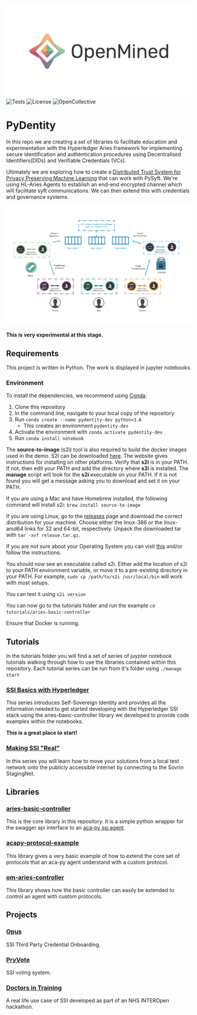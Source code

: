 ![om-logo](https://github.com/OpenMined/design-assets/blob/master/logos/OM/horizontal-primary-trans.png)
![Tests](https://github.com/OpenMined/PyVertical/workflows/Tests/badge.svg?branch=master)
![License](https://img.shields.io/github/license/OpenMined/PyVertical)
![OpenCollective](https://img.shields.io/opencollective/all/openmined)


# PyDentity

In this repo we are creating a set of libraries to facilitate education and experimentation with the Hyperledger Aries framework for implementing secure identification and authentication procedures using Decentralised Identifiers(DIDs) and Verifiable Credentials (VCs).

Ultimately we are exploring how to create a [Distributed Trust System for Privacy Preserving Machine Learning](https://arxiv.org/abs/2006.02456) that can work with PySyft. We're using HL-Aries Agents to establish an end-end encrypted channel which will facilitate syft communications. We can then extend this with credentials and governance systems.

![Endgame](./images/endgame.png)

**This is very experimental at this stage.**

## Requirements
This project is written in Python.
The work is displayed in jupyter notebooks.

### Environment
To install the dependencies,
we recommend using [Conda](https://docs.conda.io/en/latest/):
1. Clone this repository
1. In the command line, navigate to your local copy of the repository
1. Run `conda create --name pydentity-dev python=3.6`
    - This creates an environment `pydentity-dev`
1. Activate the environment with `conda activate pydentity-dev`
1. Run `conda install notebook`

The **source-to-image** (s2i) tool is also required to build the docker images used in the demo. S2I can be downloaded [here](https://github.com/openshift/source-to-image). The website gives instructions for installing on other platforms.
Verify that **s2i** is in your PATH.  If not, then edit your PATH and add the directory where **s2i** is installed.  The **manage** script will look for the **s2i** executable on your PATH.  If it is not found you will get a message asking you to download and set it on your PATH.

If you are using a Mac and have Homebrew installed, the following command will install s2i:
```brew install source-to-image```

If you are using Linux, go to the [releases](https://github.com/openshift/source-to-image/releases/latest) page and download the correct distribution for your machine. Choose either the linux-386 or the linux-amd64 links for 32 and 64-bit, respectively.
Unpack the downloaded tar with
```tar -xvf release.tar.gz.```

If you are not sure about your Operating System you can visit [this](https://whatsmyos.com/) and/or follow the instructions.

You should now see an executable called s2i. Either add the location of s2i to your PATH environment variable, or move it to a pre-existing directory in your PATH. For example,
```sudo cp /path/to/s2i /usr/local/bin```
will work with most setups.

You can test it using
```s2i version```

You can now go to the tutorials folder and run the example
```cd tutorials/aries-basic-controller```

Ensure that Docker is running.

## Tutorials

In the tutorials folder you will find a set of series of juypter notebook tutorials walking through how to use the libraries contained within this repository. Each tutorial series can be run from it's folder using `./manage start`

### [SSI Basics with Hyperledger](./tutorials/aries-basic-controller)

This series introduces Self-Sovereign Identity and provides all the information needed to get started developing with the Hyperledger SSI stack using the aries-basic-controller library we developed to provide code examples within the notebooks.

**This is a great place to start!** 

### [Making SSI "Real"](./tutorials/aries-stagingnet)

In this series you will learn how to move your solutions from a local test network onto the publicly accessible internet by connecting to the Sovrin StagingNet.

## Libraries


### [aries-basic-controller](./libs/aries-basic-controller)

This is the core library in this repository. It is a simple python wrapper for the swagger api interface to an [aca-py ssi agent](https://github.com/hyperledger/aries-cloudagent-python). 

### [acapy-protocol-example](./libs/acapy-protocol-example)

This library gives a very basic example of how to extend the core set of protocols that an aca-py agent understand with a custom protocol.

### [om-aries-controller](./libs/om-aries-controller)

This library shows how the basic controller can easily be extended to control an agent with custom protocols.

## Projects

### [Opus](./projects/opus)

SSI Third Party Credential Onboarding.

### [PryVote](./projects/pryvote)

SSI voting system.

### [Doctors in Training](./projects/doctors-in-training)

A real life use case of SSI developed as part of an NHS INTEROpen hackathon.